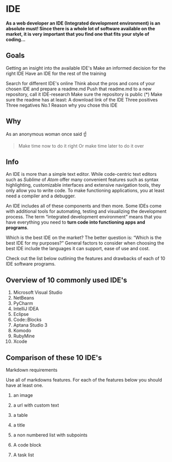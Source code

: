 # IDE

**As a web developer an IDE (Integrated development environment) is an absolute must! Since there is a whole lot of software available on the market, it is very important that you find one that fits your style of coding...**

## Goals
Getting an insight into the available IDE's
Make an informed decision for the right IDE
Have an IDE for the rest of the training

Search for different IDE's online
Think about the pros and cons of your chosen IDE and prepare a readme.md
Push that readme.md to a new repository, call it IDE-research
Make sure the repository is public (*)
Make sure the readme has at least:
A download link of the IDE
Three positives
Three negatives
No.1 Reason why you chose this IDE

## Why 

As an anonymous woman once said :point_up:

> Make time now to do it right
> Or make time later to do it over

## Info

An IDE is more than a simple text editor. While code-centric text editors such as *Sublime* of *Atom* offer many convenient features such as syntax highlighting, customizable interfaces and extensive navigation tools, they only allow you to write code. To make functioning applications, you at least need a compiler and a debugger.

An IDE includes all of these components and then more. Some IDEs come with additional tools for automating, testing and visualizing the development process. The term “integrated development environment” means that you have everything you need to **turn code into functioning apps and programs**.

Which is the best IDE on the market? The better question is: “Which is the best IDE for my purposes?” General factors to consider when choosing the best IDE include the languages it can support, ease of use and cost.

Check out the list below outlining the features and drawbacks of each of 10  IDE software programs.
 

## Overview of 10 commonly used IDE's

1. Microsoft Visual Studio
2. NetBeans
3. PyCharm
4. IntelliJ IDEA
5. Eclipse
6. Code::Blocks
7. Aptana Studio 3
8. Komodo 
9. RubyMine
10. Xcode

## Comparison of these 10 IDE's



Markdown requirements

Use all of markdowns features. For each of the features below you should have at least one.

1. an image
2. a url with custom text

4. a table
5. a title

8. a non numbered list with subpoints


11. A code block
12. A task list




